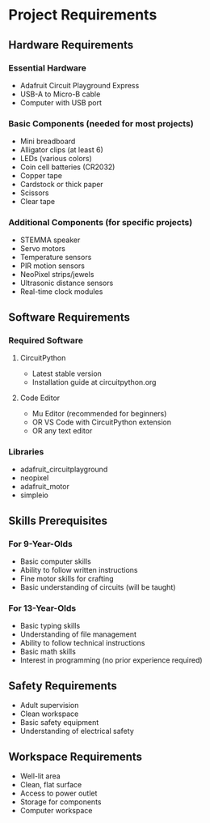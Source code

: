 # Project Requirements

## Hardware Requirements

### Essential Hardware
- Adafruit Circuit Playground Express
- USB-A to Micro-B cable
- Computer with USB port

### Basic Components (needed for most projects)
- Mini breadboard
- Alligator clips (at least 6)
- LEDs (various colors)
- Coin cell batteries (CR2032)
- Copper tape
- Cardstock or thick paper
- Scissors
- Clear tape

### Additional Components (for specific projects)
- STEMMA speaker
- Servo motors
- Temperature sensors
- PIR motion sensors
- NeoPixel strips/jewels
- Ultrasonic distance sensors
- Real-time clock modules

## Software Requirements

### Required Software
1. CircuitPython
   - Latest stable version
   - Installation guide at circuitpython.org

2. Code Editor
   - Mu Editor (recommended for beginners)
   - OR VS Code with CircuitPython extension
   - OR any text editor

### Libraries
- adafruit_circuitplayground
- neopixel
- adafruit_motor
- simpleio

## Skills Prerequisites

### For 9-Year-Olds
- Basic computer skills
- Ability to follow written instructions
- Fine motor skills for crafting
- Basic understanding of circuits (will be taught)

### For 13-Year-Olds
- Basic typing skills
- Understanding of file management
- Ability to follow technical instructions
- Basic math skills
- Interest in programming (no prior experience required)

## Safety Requirements
- Adult supervision
- Clean workspace
- Basic safety equipment
- Understanding of electrical safety

## Workspace Requirements
- Well-lit area
- Clean, flat surface
- Access to power outlet
- Storage for components
- Computer workspace